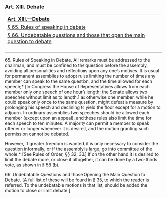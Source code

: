 ### <span id="art13"></span>Art. XIII. Debate

<table data-summary="" style="">
<colgroup>
<col style="width: 100%" />
</colgroup>
<tbody>
<tr class="even">
<td><a href="#art13"><strong>Art. XIII.—Debate</strong></a></td>
</tr>
<tr class="odd">
<td><a href="#sec65">§ 65. Rules of speaking in debate</a></td>
</tr>
<tr class="even">
<td><a href="#sec66">§ 66. Undebatable questions and those that open the
main question to debate</a><br />
<br />
</td>
</tr>
</tbody>
</table>

<span id="sec65"></span>65. Rules of Speaking in Debate. All remarks
must be addressed to the chairman, and must be confined to the question
before the assembly, avoiding all personalities and reflections upon any
one’s motives. It is usual for permanent assemblies to adopt rules
limiting the number of times any member can speak to the same question,
and the time allowed for each speech;\* \[In Congress the House of
Representatives allows from each member only one speech of one hour’s
length; the Senate allows two speeches without limit as to length.\] as
otherwise one member, while he could speak only once to the same
question, might defeat a measure by prolonging his speech and declining
to yield the floor except for a motion to adjourn. In ordinary
assemblies two speeches should be allowed each member (except upon an
appeal), and these rules also limit the time for each speech to ten
minutes. A majority can permit a member to speak oftener or longer
whenever it is desired, and the motion granting such permission cannot
be debated.

However, if greater freedom is wanted, it is only necessary to consider
the question informally, or if the assembly is large, go into committee
of the whole.\* \[See Rules of Order, §§ 32, 33.\] If on the other hand
it is desired to limit the debate more, or close it altogether, it can
be done by a two-thirds vote, as shown in § 58 (b).

<span id="sec66"></span>66. Undebatable Questions and those Opening the
Main Question to Debate. \[A full list of these will be found in § 35,
to which the reader is referred. To the undebatable motions in that
list, should be added the motion to close or limit debate.\]
